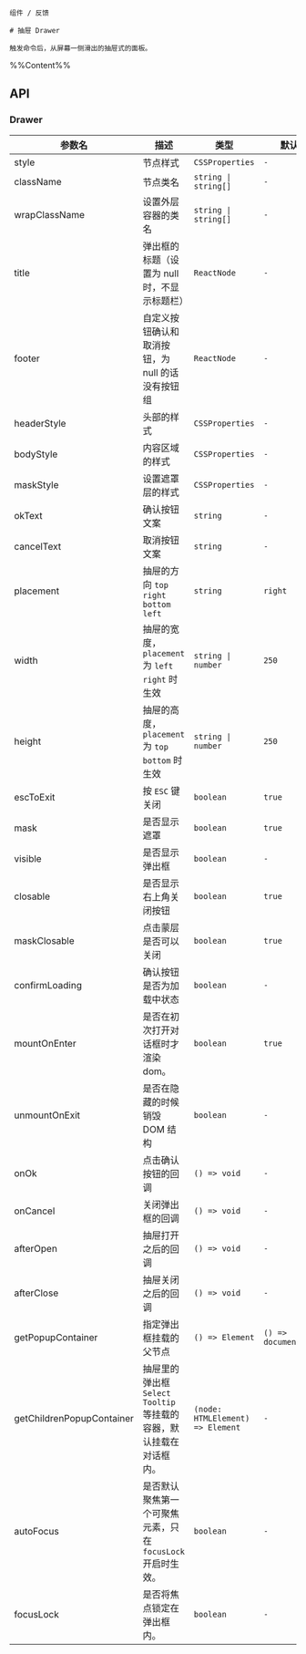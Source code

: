 `````
组件 / 反馈

# 抽屉 Drawer

触发命令后，从屏幕一侧滑出的抽屉式的面板。
`````

%%Content%%

## API
### Drawer

|参数名|描述|类型|默认值|版本|
|---|---|---|---|---|
|style|节点样式|`CSSProperties`|`-`|-|
|className|节点类名|`string \| string[]`|`-`|-|
|wrapClassName|设置外层容器的类名|`string \| string[]`|`-`|-|
|title|弹出框的标题（设置为 null 时，不显示标题栏）|`ReactNode`|`-`|-|
|footer|自定义按钮确认和取消按钮，为 null 的话没有按钮组|`ReactNode`|`-`|-|
|headerStyle|头部的样式|`CSSProperties`|`-`|2.9.0|
|bodyStyle|内容区域的样式|`CSSProperties`|`-`|2.9.0|
|maskStyle|设置遮罩层的样式|`CSSProperties`|`-`|-|
|okText|确认按钮文案|`string`|`-`|-|
|cancelText|取消按钮文案|`string`|`-`|-|
|placement|抽屉的方向 `top` `right` `bottom` `left`|`string`|`right`|-|
|width|抽屉的宽度，`placement`为 `left` `right` 时生效|`string \| number`|`250`|-|
|height|抽屉的高度，`placement`为 `top` `bottom` 时生效|`string \| number`|`250`|-|
|escToExit|按 `ESC` 键关闭|`boolean`|`true`|2.10.0|
|mask|是否显示遮罩|`boolean`|`true`|-|
|visible|是否显示弹出框|`boolean`|`-`|-|
|closable|是否显示右上角关闭按钮|`boolean`|`true`|-|
|maskClosable|点击蒙层是否可以关闭|`boolean`|`true`|-|
|confirmLoading|确认按钮是否为加载中状态|`boolean`|`-`|-|
|mountOnEnter|是否在初次打开对话框时才渲染 dom。|`boolean`|`true`|-|
|unmountOnExit|是否在隐藏的时候销毁 DOM 结构|`boolean`|`-`|-|
|onOk|点击确认按钮的回调|`() => void`|`-`|-|
|onCancel|关闭弹出框的回调|`() => void`|`-`|-|
|afterOpen|抽屉打开之后的回调|`() => void`|`-`|-|
|afterClose|抽屉关闭之后的回调|`() => void`|`-`|-|
|getPopupContainer|指定弹出框挂载的父节点|`() => Element`|`() => document.body`|-|
|getChildrenPopupContainer|抽屉里的弹出框 `Select` `Tooltip` 等挂载的容器，默认挂载在对话框内。|`(node: HTMLElement) => Element`|`-`|-|
|autoFocus|是否默认聚焦第一个可聚焦元素，只在 `focusLock` 开启时生效。|`boolean`|`-`|2.13.0|
|focusLock|是否将焦点锁定在弹出框内。|`boolean`|`-`|2.13.0|
